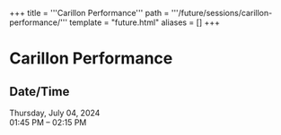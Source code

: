 +++
title = '''Carillon Performance'''
path = '''/future/sessions/carillon-performance/'''
template = "future.html"
aliases = []
+++

<h1>Carillon Performance</h1>

<h2>Date/Time</h2>
<p>Thursday, July 04, 2024<br>
01:45 PM – 02:15 PM</p>

